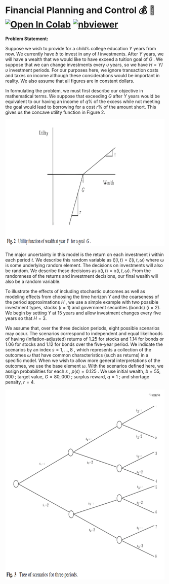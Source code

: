 # Financial Planning and Control 💰 💸 <a href="https://colab.research.google.com/github/Pegah-Ardehkhani/Optimization-Problems-and-Solutions/blob/main/01.%20Financial%20Planning%20and%20Control/Financial%20Planning%20and%20Control.ipynb" target="_parent\"><img src="https://colab.research.google.com/assets/colab-badge.svg" alt="Open In Colab"/></a> [![nbviewer](https://img.shields.io/badge/render-nbviewer-orange.svg)](http://nbviewer.org/github/Pegah-Ardehkhani/Optimization-Problems-and-Solutions/blob/main/01.%20Financial%20Planning%20and%20Control/Financial%20Planning%20and%20Control.ipynb)

**Problem Statement:**

Suppose we wish to provide for a child’s college education $Y$ years from now. 
We currently have $b$ to invest in any of $I$ investments. 
After $Y$ years, we will have a wealth that we would like to have exceed a tuition goal of $G$ . 
We suppose that we can change investments every $υ$ years, so we have $H = Y/υ$ investment periods. 
For our purposes here, we ignore transaction costs and taxes on income although these considerations would be important in reality. 
We also assume that all figures are in constant dollars.

In formulating the problem, we must first describe our objective in mathematical terms. 
We suppose that exceeding $G$ after $Y$ years would be equivalent to our having an income of $q$% of the excess while not meeting the goal would lead to borrowing for a cost $r$% of the amount short. 
This gives us the concave utility function in Figure $2$.

<p align="center">
  <img width="800" height="400" src="https://github.com/Pegah-Ardehkhani/Optimization-Problems-and-Solutions/blob/main/01.%20Financial%20Planning%20and%20Control/Figure%202.PNG">
</p>

The major uncertainty in this model is the return on each investment $i$ within each period $t$. 
We describe this random variable as $ξ(i, t) = ξ (i, t, ω)$ where ω is some underlying random element. 
The decisions on investments will also be random. 
We describe these decisions as $x(i, t)=x(i, t,ω)$. From the randomness of the returns and investment decisions, our final wealth will also be a random variable.

To illustrate the effects of including stochastic outcomes as well as modeling effects from choosing the time horizon $Y$ and the coarseness of the period approximations $H$ , we use a simple example with two possible investment types, stocks ($i = 1$) and government securities (bonds) ($i = 2$). 
We begin by setting $Y$ at $15$ years and allow investment changes every five years so that $H = 3$.

We assume that, over the three decision periods, eight possible scenarios may occur. 
The scenarios correspond to independent and equal likelihoods of having (inflation-adjusted) returns of $1.25$ for stocks and $1.14$ for bonds or $1.06$ for stocks and $1.12$ for bonds over the five-year period. 
We indicate the scenarios by an index $s = 1, . . . ,8$ , which represents a collection of the 
outcomes $ω$ that have common characteristics (such as returns) in a specific model. 
When we wish to allow more general interpretations of the outcomes, we use the base element $ω$.
With the scenarios defined here, we assign probabilities for each $s$ , $p(s) = 0.125$ . 
We use initial wealth, $b = 55,000$ ; target value, $G = 80,000$ ; surplus reward, $q = 1$ ; and shortage penalty, $r = 4$.

<p align="center">
  <img width="700" height="600" src="https://github.com/Pegah-Ardehkhani/Optimization-Problems-and-Solutions/blob/main/01.%20Financial%20Planning%20and%20Control/tree.PNG">
</p>
